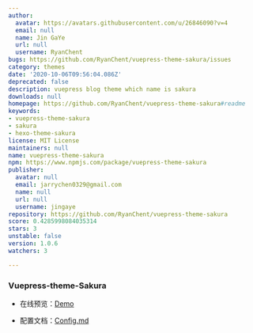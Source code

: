 ```yaml
---
author:
  avatar: https://avatars.githubusercontent.com/u/26846090?v=4
  email: null
  name: Jin GaYe
  url: null
  username: RyanChent
bugs: https://github.com/RyanChent/vuepress-theme-sakura/issues
category: themes
date: '2020-10-06T09:56:04.086Z'
deprecated: false
description: vuepress blog theme which name is sakura
downloads: null
homepage: https://github.com/RyanChent/vuepress-theme-sakura#readme
keywords:
- vuepress-theme-sakura
- sakura
- hexo-theme-sakura
license: MIT License
maintainers: null
name: vuepress-theme-sakura
npm: https://www.npmjs.com/package/vuepress-theme-sakura
publisher:
  avatar: null
  email: jarrychen0329@gmail.com
  name: null
  url: null
  username: jingaye
repository: https://github.com/RyanChent/vuepress-theme-sakura
score: 0.4285998084035314
stars: 3
unstable: false
version: 1.0.6
watchers: 3

---
```


### Vuepress-theme-Sakura

- 在线预览：[Demo](https://jarrychen.cn)

- 配置文档：[Config.md](https://jarrychen.cn/category/frontend/vuepress-theme-sakura.html)
